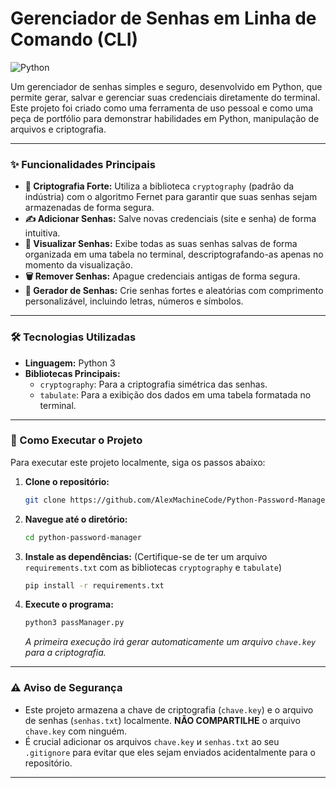 
# Gerenciador de Senhas em Linha de Comando (CLI)

![Python](https://img.shields.io/badge/python-3.6+-blue.svg)

Um gerenciador de senhas simples e seguro, desenvolvido em Python, que permite gerar, salvar e gerenciar suas credenciais diretamente do terminal. Este projeto foi criado como uma ferramenta de uso pessoal e como uma peça de portfólio para demonstrar habilidades em Python, manipulação de arquivos e criptografia.

---

### ✨ Funcionalidades Principais

* **🔑 Criptografia Forte:** Utiliza a biblioteca `cryptography` (padrão da indústria) com o algoritmo Fernet para garantir que suas senhas sejam armazenadas de forma segura.
* **✍️ Adicionar Senhas:** Salve novas credenciais (site e senha) de forma intuitiva.
* **👀 Visualizar Senhas:** Exibe todas as suas senhas salvas de forma organizada em uma tabela no terminal, descriptografando-as apenas no momento da visualização.
* **🗑️ Remover Senhas:** Apague credenciais antigas de forma segura.
* **🎲 Gerador de Senhas:** Crie senhas fortes e aleatórias com comprimento personalizável, incluindo letras, números e símbolos.

---

### 🛠️ Tecnologias Utilizadas

* **Linguagem:** Python 3
* **Bibliotecas Principais:**
    * `cryptography`: Para a criptografia simétrica das senhas.
    * `tabulate`: Para a exibição dos dados em uma tabela formatada no terminal.

---

### 🚀 Como Executar o Projeto

Para executar este projeto localmente, siga os passos abaixo:

1.  **Clone o repositório:**
    ```bash
    git clone https://github.com/AlexMachineCode/Python-Password-Manager.git
    ```

2.  **Navegue até o diretório:**
    ```bash
    cd python-password-manager
    ```

3.  **Instale as dependências:**
    (Certifique-se de ter um arquivo `requirements.txt` com as bibliotecas `cryptography` e `tabulate`)
    ```bash
    pip install -r requirements.txt
    ```

4.  **Execute o programa:**
    ```bash
    python3 passManager.py
    ```
    *A primeira execução irá gerar automaticamente um arquivo `chave.key` para a criptografia.*

---

### ⚠️ Aviso de Segurança

* Este projeto armazena a chave de criptografia (`chave.key`) e o arquivo de senhas (`senhas.txt`) localmente. **NÃO COMPARTILHE** o arquivo `chave.key` com ninguém.
* É crucial adicionar os arquivos `chave.key` и `senhas.txt` ao seu `.gitignore` para evitar que eles sejam enviados acidentalmente para o repositório.

---
